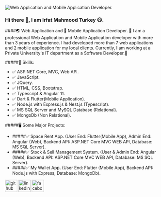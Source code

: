 ![Web Application and Mobile Application Developer.](https://media.licdn.com/dms/image/C4E16AQHCNatZkZFuHQ/profile-displaybackgroundimage-shrink_350_1400/0/1634742592492?e=1689811200&v=beta&t=H2ryCiz4twO9Y-Hd86wv02SvdhGfoyTi9b5nDQXb2R0)
### Hi there 👋, I am Irfat Mahmood Turkey 😊.
####🌏 Web Application and 📱 Mobile Application Developer.
🫠 I am a professional Web Application and Mobile Application developer with more than 3 years of experience. I had developed more than 7 web applications and 2 mobile application for my local clients. Currently, I am working at a Private University's IT department as a Software Developer.🙂

#####🤹 Skills:
- ✅ ASP.NET Core, MVC, Web API.
- ✅ JavaScript. 
- ✅ JQuery. 
- ✅ HTML, CSS, Bootstrap. 
- ✅ Typescript & Angular 11.
- ✅ Dart & Flutter(Mobile Application).
- ✅ Node.js with Express.js & Nest.js (Typescript).
- ✅ MS SQL Server and MySQL Database (Relational).
- ✅ MongoDb (Non Relational).

#####🖥️ Some Major Projects:
- #####✅ Space Rent App. (User End: Flutter(Mobile App), Admin End: Angular (Web), Backend API: ASP.NET Core MVC WEB API, Database: MS SQL Server).
- #####✅ Stock & Sell Management System. (User & Admin End: Angular (Web), Backend API: ASP.NET Core MVC WEB API, Database: MS SQL Server).
- #####✅ My Wallet App. (User End: Flutter (Mobile App), Backend API: Node.js with Express, Database: MongoDb).
  

[<img src='https://cdn.jsdelivr.net/npm/simple-icons@3.0.1/icons/github.svg' alt='github' height='40'>](https://github.com/https://github.com/irfatMahmoodTurkey)  [<img src='https://cdn.jsdelivr.net/npm/simple-icons@3.0.1/icons/linkedin.svg' alt='linkedin' height='40'>](https://www.linkedin.com/in/https://www.linkedin.com/in/irfatmahmoodturkey//)  [<img src='https://cdn.jsdelivr.net/npm/simple-icons@3.0.1/icons/facebook.svg' alt='facebook' height='40'>](https://www.facebook.com/https://www.facebook.com/IrfatMahmoodTurkey/)
